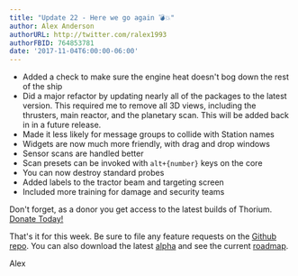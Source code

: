 ```yaml
---
title: "Update 22 - Here we go again 💣💥"
author: Alex Anderson
authorURL: http://twitter.com/ralex1993
authorFBID: 764853781
date: '2017-11-04T6:00:00-06:00'
---
```


- Added a check to make sure the engine heat doesn't bog down the rest of the ship
- Did a major refactor by updating nearly all of the packages to the latest version. This required me to remove all 3D views, including the thrusters, main reactor, and the planetary scan. This will be added back in in a future release.
- Made it less likely for message groups to collide with Station names
- Widgets are now much more friendly, with drag and drop windows
- Sensor scans are handled better
- Scan presets can be invoked with `alt+{number}` keys on the core
- You can now destroy standard probes
- Added labels to the tractor beam and targeting screen
- Included more training for damage and security teams


Don't forget, as a donor you get access to the latest builds of Thorium. [Donate Today!](/en/donate)

That's it for this week. Be sure to file any feature requests on the [Github repo](https://github.com/Thorium-Sim/thorium/issues). You can also download the latest [alpha](https://github.com/Thorium-Sim/thorium/releases) and see the current [roadmap](https://github.com/Thorium-Sim/thorium/projects/2).

Alex
